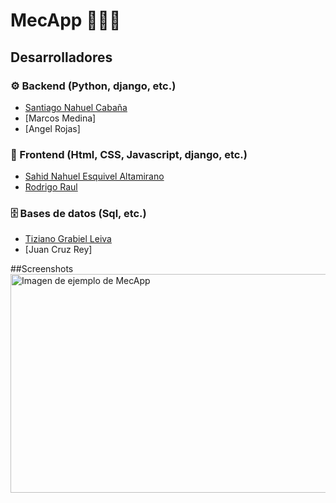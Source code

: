 # MecApp 🧑🏻‍🔧
## Desarrolladores
### ⚙️ Backend (Python, django, etc.)
- [Santiago Nahuel Cabaña](https://github.com/santiagoncabana)
- [Marcos Medina]
- [Angel Rojas]
### 🎨 Frontend (Html, CSS, Javascript, django, etc.)
- [Sahid Nahuel Esquivel Altamirano](https://github.com/Sahid-cyber)
- [Rodrigo Raul](https://github.com/RodriAC123)
### 🗄️ Bases de datos (Sql, etc.)
- [Tiziano Grabiel Leiva](https://github.com/hinagi01)
- [Juan Cruz Rey]

##Screenshots
<img src=" https://www.istockphoto.com/es/fotos/veh%C3%ADculo-terrestre" alt="Imagen de ejemplo de MecApp" width="600" height="350"/>